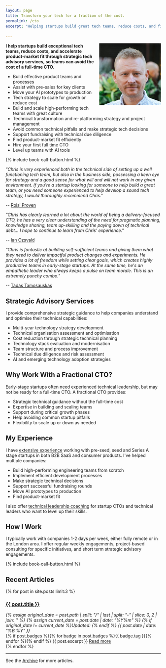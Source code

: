 ```yaml
---
layout: page
title: Transform your tech for a fraction of the cost.
permalink: /cto
excerpt: "Helping startups build great tech teams, reduce costs, and find product-market fit through fractional CTO and tech advisory services."

---
```


<script>
if (window.location.search.includes('?thanks')) {
  document.write(`
    <div class="bg-green-50 border-l-4 rounded-lg border-green-500 text-green-700 p-4 mb-8" role="alert">
      <p class="font-bold">Thanks for booking!</p>
      <div>Looking forward to our call.</div>
    </div>
  `);
}
</script>

<img alt='Chris Parsons' src='/assets/img/chris-headshot-2022-cropped.jpg' class='rounded-lg' style='margin: 0 0 1em 1em; float: right; width:200px'/>

**I help startups build exceptional tech teams, reduce costs, and accelerate product-market fit through strategic tech advisory services, so teams can avoid the cost of a full-time CTO.**

- Build effective product teams and processes
- Assist with pre-sales for key clients
- Move your AI prototypes to production
- Tech strategy to scale for growth or reduce cost
- Build and scale high-performing tech teams with great culture
- Technical transformation and re-platforming strategy and project management
- Avoid common technical pitfalls and make strategic tech decisions
- Support fundraising with technical due diligence
- Find product-market fit efficiently
- Hire your first full time CTO
- Level up teams with AI tools

{% include book-call-button.html %}

<!--more-->

_"Chris is very experienced both in the technical side of setting up a well functioning tech team, but also in the business side, possessing a keen eye for strategy and a good sense for what will and will not work in any given environment. If you're a startup looking for someone to help build a great team, or you need someone experienced to help develop a sound tech strategy, I would thoroughly recommend Chris."_

-- [Roisi Proven](https://www.linkedin.com/in/roisiproven/)

_"Chris has clearly learned a *lot* about the world of being a delivery-focused CTO, he has a very clear understanding of the need for pragmatic planning, knowledge sharing, team up-skilling and the paying down of technical debt... I hope to continue to learn from Chris' experience."_

-- [Ian Ozsvald](https://www.linkedin.com/in/ianozsvald/)

_"Chris is fantastic at building self-sufficient teams and giving them what they need to deliver impactful product changes and experiments. He provides a lot of freedom while setting clear goals, which creates highly productive teams in early-stage startups. At the same time, he's an empathetic leader who always keeps a pulse on team morale. This is an extremely punchy combo."_

-- [Tadas Tamosauskas](https://www.linkedin.com/in/tamosauskas/)

## Strategic Advisory Services

I provide comprehensive strategic guidance to help companies understand and optimise their technical capabilities:

- Multi-year technology strategy development
- Technical organisation assessment and optimisation
- Cost reduction through strategic technical planning
- Technology stack evaluation and modernisation
- Team structure and process improvement
- Technical due diligence and risk assessment
- AI and emerging technology adoption strategies

## Why Work With a Fractional CTO?

Early-stage startups often need experienced technical leadership, but may not be ready for a full-time CTO. A fractional CTO provides:

- Strategic technical guidance without the full-time cost
- Expertise in building and scaling teams
- Support during critical growth phases
- Help avoiding common startup pitfalls
- Flexibility to scale up or down as needed

## My Experience
I have [extensive experience](https://www.linkedin.com/in/chrisparsons/) working with pre-seed, seed and Series A stage startups in both B2B SaaS and consumer products. I've helped multiple companies:

- Build high-performing engineering teams from scratch
- Implement efficient development processes
- Make strategic technical decisions
- Support successful fundraising rounds
- Move AI prototypes to production
- Find product-market fit

I also offer [technical leadership coaching](/coaching) for startup CTOs and technical leaders who want to level up their skills.

## How I Work
I typically work with companies 1-2 days per week, either fully remote or in the London area. I offer regular weekly engagements, project-based consulting for specific initiatives, and short term strategic advisory engagements.

{% include book-call-button.html %}

## Recent Articles

{% for post in site.posts limit:3 %}
   <div class="post-preview py-4">
   <h3><a href="{{ site.baseurl }}{{ post.url }}">{{ post.title }}</a></h3>

   <div style='font-style: italic' class="pb-1 post-date">
   {% assign original_date = post.path | split: "/" | last | split: "-" | slice: 0, 2 | join: '' %}
   {% assign current_date = post.date | date: "%Y%m" %}
   {% if original_date != current_date %}Updated: {% endif %}
   {{ post.date | date: "%B %Y" }}
   </div>
   {% if post.badges %}{% for badge in post.badges %}<span class="badge badge-{{ badge.type }}">{{ badge.tag }}</span>{% endfor %}{% endif %}
   {{ post.excerpt }}
   <a class='underline' href="{{ site.baseurl }}{{ post.url }}">Read more</a>
   </div>
{% endfor %}

<hr>

See the <a href="{{ site.baseurl }}/all/">Archive</a> for more articles. 